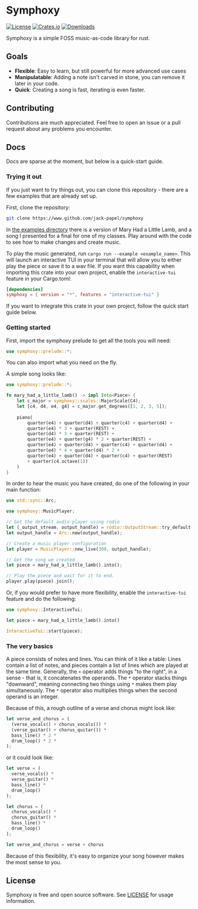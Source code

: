 # Symphoxy

[![License](https://img.shields.io/crates/l/symphoxy)](https://github.com/Jack-Papel/symphoxy/blob/main/LICENSE)
[![Crates.io](https://img.shields.io/crates/v/symphoxy)](https://crates.io/crates/symphoxy)
[![Downloads](https://img.shields.io/crates/d/symphoxy)](https://crates.io/crates/symphoxy)

Symphoxy is a simple FOSS music-as-code library for rust.

## Goals

* **Flexible**: Easy to learn, but still powerful for more advanced use cases
* **Manipulatable**: Adding a note isn't carved in stone, you can remove it later in your code.
* **Quick**: Creating a song is fast, iterating is even faster.

## Contributing

Contributions are much appreciated. Feel free to open an issue or a pull request about any problems you encounter.

## Docs

Docs are sparse at the moment, but below is a quick-start guide.

### Trying it out

If you just want to try things out, you can clone this repository - there are a few examples that are already set up.

First, clone the repository:

```bash
git clone https://www.github.com/jack-papel/symphoxy
```

In [the examples directory](https://github.com/Jack-Papel/symphoxy/tree/main/examples) there is a version of Mary Had a Little Lamb, and a song I presented for a final for one of my classes. Play around with the code to see how to make changes and create music.

To play the music generated, run `cargo run --example <example_name>`. This will launch an interactive TUI in your terminal that will allow you to either play the piece or save it to a wav file. If you want this capability when importing this crate into your own project, enable the `interactive-tui` feature in your Cargo.toml:

```toml
[dependencies]
symphoxy = { version = "*", features = "interactive-tui" }
```

If you want to integrate this crate in your own project, follow the quick start guide below.

### Getting started

First, import the symphoxy prelude to get all the tools you will need:

```rs
use symphoxy::prelude::*;
```

You can also import what you need on the fly.

A simple song looks like:

```rs
use symphoxy::prelude::*;

fn mary_had_a_little_lamb() -> impl Into<Piece> {
    let c_major = symphoxy::scales::MajorScale(C4);
    let [c4, d4, e4, g4] = c_major.get_degrees([1, 2, 3, 5]);
    
    piano(
        quarter(e4) + quarter(d4) + quarter(c4) + quarter(d4) +
        quarter(e4) * 3 + quarter(REST) +
        quarter(d4) * 3 + quarter(REST) +
        quarter(e4) + quarter(g4) * 2 + quarter(REST) +
        quarter(e4) + quarter(d4) + quarter(c4) + quarter(d4) +
        quarter(e4) * 4 + quarter(d4) * 2 +
        quarter(e4) + quarter(d4) + quarter(c4) + quarter(REST)
        + quarter(c4.octave(1))
    )
}
```

In order to hear the music you have created, do one of the following in your main function:

```rs
use std::sync::Arc;

use symphoxy::MusicPlayer;

// Get the default audio player using rodio
let (_output_stream, output_handle) = rodio::OutputStream::try_default().unwrap();
let output_handle = Arc::new(output_handle);

// Create a music player configuration
let player = MusicPlayer::new_live(300, output_handle);

// Get the song we created
let piece = mary_had_a_little_lamb().into();

// Play the piece and wait for it to end.
player.play(piece).join();
```

Or, if you would prefer to have more flexibility, enable the `interactive-tui` feature and do the following:

```rs
use symphoxy::InteractiveTui;

let piece = mary_had_a_little_lamb().into()

InteractiveTui::start(piece);
```

### The very basics

A piece consists of notes and lines. You can think of it like a table: Lines contain a list of notes, and pieces contain a list of lines which are played at the same time. Generally, the `+` operator adds things "to the right", in a sense - that is, it concatenates the operands. The `*` operator stacks things "downward", meaning connecting two things using `*` makes them play simultaneously. The `*` operator also multiplies things when the second operand is an integer.

Because of this, a rough outline of a verse and chorus might look like:

```rs
let verse_and_chorus = (
  (verse_vocals() + chorus_vocals()) *
  (verse_guitar() + chorus_quitar()) *
  bass_line() * 2 *
  drum_loop() * 2 *
);
```

or it could look like:

```rs
let verse = (
  verse_vocals() *
  verse_guitar() *
  bass_line() *
  drum_loop()
);

let chorus = (
  chorus_vocals() *
  chorus_guitar() *
  bass_line() *
  drum_loop()
);

let verse_and_chorus = verse + chorus
```

Because of this flexibility, it's easy to organize your song however makes the most sense to you.

## License

Symphoxy is free and open source software. See [LICENSE](https://github.com/Jack-Papel/symphoxy/blob/main/LICENSE) for usage information.

